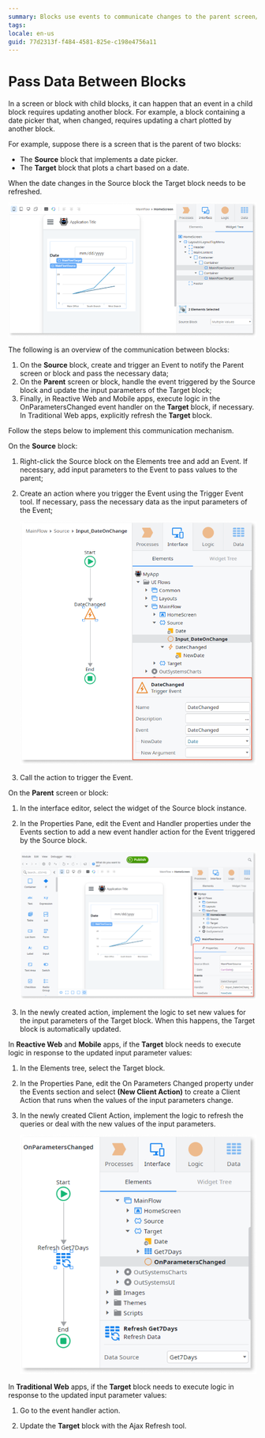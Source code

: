 ```yaml
---
summary: Blocks use events to communicate changes to the parent screen/block or to another block.
tags:
locale: en-us
guid: 77d2313f-f484-4581-825e-c198e4756a11
---
```


# Pass Data Between Blocks

In a screen or block with child blocks, it can happen that an event in a child block requires updating another block. For example, a block containing a date picker that, when changed, requires updating a chart plotted by another block. 

For example, suppose there is a screen that is the parent of two blocks:

* The **Source** block that implements a date picker.
* The **Target** block that plots a chart based on a date.

When the date changes in the Source block the Target block needs to be refreshed.

![A date picker updates the time frame displayed in a chart](images/block-communicate-1.png)

The following is an overview of the communication between blocks:

1. On the **Source** block, create and trigger an Event to notify the Parent screen or block and pass the necessary data;
1. On the **Parent** screen or block, handle the event triggered by the Source block and update the input parameters of the Target block;
1. Finally, in Reactive Web and Mobile apps, execute logic in the OnParametersChanged event handler on the **Target** block, if necessary. In Traditional Web apps, explicitly refresh the **Target** block.

Follow the steps below to implement this communication mechanism.

On the **Source** block:

1. Right-click the Source block on the Elements tree and add an Event. If necessary, add input parameters to the Event to pass values to the parent;

1. Create an action where you trigger the Event using the Trigger Event tool. If necessary, pass the necessary data as the input parameters of the Event;

    ![](images/block-communicate-2.png)

1. Call the action to trigger the Event.

On the **Parent** screen or block:

1. In the interface editor, select the widget of the Source block instance.

1. In the Properties Pane, edit the Event and Handler properties under the Events section to add a new event handler action for the Event triggered by the Source block.

    ![](images/block-communicate-3.png)

1. In the newly created action, implement the logic to set new values for the input parameters of the Target block. When this happens, the Target block is automatically updated.

In **Reactive Web** and **Mobile** apps, if the **Target** block needs to execute logic in response to the updated input parameter values:

1. In the Elements tree, select the Target block.

1. In the Properties Pane, edit the On Parameters Changed property under the Events section and select **(New Client Action)** to create a Client Action that runs when the values of the input parameters change.

1. In the newly created Client Action, implement the logic to refresh the queries or deal with the new values of the input parameters.

    ![](images/block-communicate-5.png)

In **Traditional Web** apps, if the **Target** block needs to execute logic in response to the updated input parameter values:

1. Go to the event handler action.

1. Update the **Target** block with the Ajax Refresh tool.

